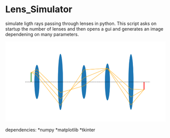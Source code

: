 # Lens_Simulator
simulate ligth rays passing through lenses in python.
This script asks on startup the number of lenses and then opens a gui and generates an image dependening on many parameters.

<img src="lens_simulation.png"></img>

dependencies:
*numpy
*matplotlib
*tkinter